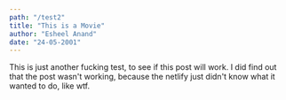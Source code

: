 ```yaml
---
path: "/test2"
title: "This is a Movie"
author: "Esheel Anand"
date: "24-05-2001"
---
```


This is just another fucking test, to see if this post will work. I did find out that the post wasn't working, because the netlify just didn't know what it wanted to do, like wtf.
